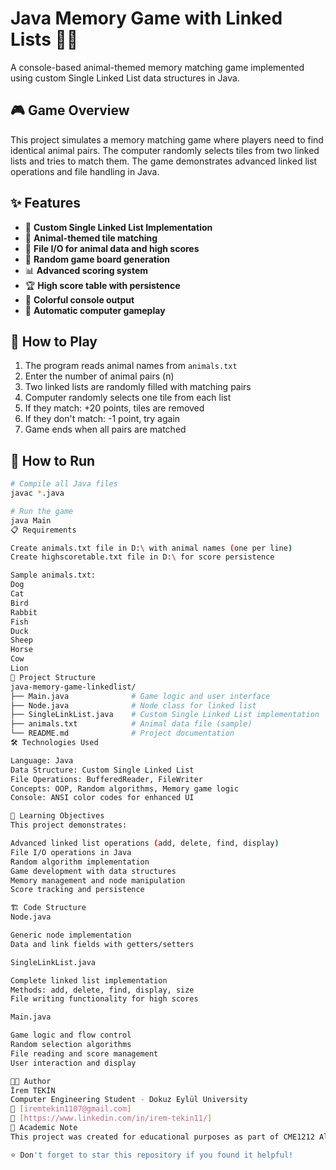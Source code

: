 # Java Memory Game with Linked Lists 🧠🎯

A console-based animal-themed memory matching game implemented using custom Single Linked List data structures in Java.

## 🎮 Game Overview

This project simulates a memory matching game where players need to find identical animal pairs. The computer randomly selects tiles from two linked lists and tries to match them. The game demonstrates advanced linked list operations and file handling in Java.

## ✨ Features

- 🔗 **Custom Single Linked List Implementation**
- 🐾 **Animal-themed tile matching**
- 📁 **File I/O for animal data and high scores**
- 🎲 **Random game board generation**
- 📊 **Advanced scoring system**
- 🏆 **High score table with persistence**
- 🌈 **Colorful console output**
- 🎯 **Automatic computer gameplay**

## 🎯 How to Play

1. The program reads animal names from `animals.txt`
2. Enter the number of animal pairs (n)
3. Two linked lists are randomly filled with matching pairs
4. Computer randomly selects one tile from each list
5. If they match: +20 points, tiles are removed
6. If they don't match: -1 point, try again
7. Game ends when all pairs are matched

## 🚀 How to Run

```bash
# Compile all Java files
javac *.java

# Run the game
java Main
📋 Requirements

Create animals.txt file in D:\ with animal names (one per line)
Create highscoretable.txt file in D:\ for score persistence

Sample animals.txt:
Dog
Cat
Bird
Rabbit
Fish
Duck
Sheep
Horse
Cow
Lion
📁 Project Structure
java-memory-game-linkedlist/
├── Main.java              # Game logic and user interface
├── Node.java              # Node class for linked list
├── SingleLinkList.java    # Custom Single Linked List implementation
├── animals.txt            # Animal data file (sample)
└── README.md              # Project documentation
🛠️ Technologies Used

Language: Java
Data Structure: Custom Single Linked List
File Operations: BufferedReader, FileWriter
Concepts: OOP, Random algorithms, Memory game logic
Console: ANSI color codes for enhanced UI

🎯 Learning Objectives
This project demonstrates:

Advanced linked list operations (add, delete, find, display)
File I/O operations in Java
Random algorithm implementation
Game development with data structures
Memory management and node manipulation
Score tracking and persistence

🏗️ Code Structure
Node.java

Generic node implementation
Data and link fields with getters/setters

SingleLinkList.java

Complete linked list implementation
Methods: add, delete, find, display, size
File writing functionality for high scores

Main.java

Game logic and flow control
Random selection algorithms
File reading and score management
User interaction and display

👨‍💻 Author
İrem TEKİN
Computer Engineering Student - Dokuz Eylül University
📧 [iremtekin1107@gmail.com]
🔗 [https://www.linkedin.com/in/irem-tekin11/]
📜 Academic Note
This project was created for educational purposes as part of CME1212 Algorithms and Programming II course, focusing on linked list data structures and their practical applications.

⭐ Don't forget to star this repository if you found it helpful!
